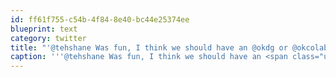 ```yaml
---
id: ff61f755-c54b-4f84-8e40-bc44e25374ee
blueprint: text
category: twitter
title: "'@tehshane Was fun, I think we should have an @okdg or @okcolab picnic up there this year."
caption: '''@tehshane Was fun, I think we should have an <span class="username username_linked">@<a href="https://twitter.com/okdg" title="OKDG">okdg</a></span> or <span class="username username_linked">@<a href="https://twitter.com/okcolab" title="Okanagan coLab">okcolab</a></span> picnic up there this year.'
---
```

